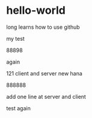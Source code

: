 # hello-world
long learns how to use github


my test


88898


again


121 client and server new hana



888888

add one line at server and client


test again